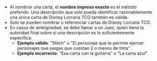 - Al nombrar una carta, el **nombre impreso exacto** es el método preferido. Una descripción que solo pueda identificar razonablemente una única carta de Disney Lorcana TCG también es válida.
- Solo se pueden nombrar o referenciar cartas de Disney Lorcana TCG.
- En casos de ambigüedad, se debe llamar a un Juez, quien tiene la autoridad final sobre si una descripción es lo suficientemente específica.
    - **Ejemplo válido**: "Stitch" o "El personaje que te permite ejercer personajes que juegas que cuestan 2 o menos de tinta".
    - **Ejemplo incorrecto**: "Esa carta con la guitarra" o "La carta azul".